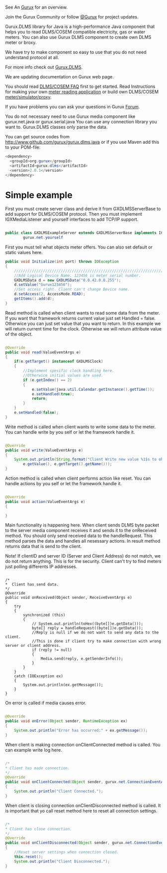 See An [Gurux](http://www.gurux.org/ "Gurux") for an overview.

Join the Gurux Community or follow [@Gurux](http://twitter.com/guruxorg "@Gurux") for project updates.

Gurux.DLMS library for Java is a high-performance Java component that helps you to read DLMS/COSEM compatible electricity, gas or water meters. You can also use Gurux DLMS component to create own DLMS meter or broxy.

We have try to make component so easy to use that you do not need understand protocol at all.

For more info check out [Gurux.DLMS](http://www.gurux.fi/index.php?q=Gurux.DLMS "Gurux.DLMS").

We are updating documentation on Gurux web page. 

You should read [DLMS/COSEM FAQ](http://www.gurux.org/index.php?q=DLMSCOSEMFAQ) first to get started. Read Instructions for making your own [meter reading application](http://www.gurux.org/index.php?q=DLMSIntro) or build own 
DLMS/COSEM [meter/simulator/proxy](http://www.gurux.org/index.php?q=OwnDLMSMeter).

If you have problems you can ask your questions in Gurux [Forum](http://www.gurux.org/forum).

You do not necessary need to use Gurux media component like gurux.net.java or gurux.serial.java 
You can use any connection library you want to.
Gurux.DLMS classes only parse the data.

You can get source codes from http://www.github.com/gurux/gurux.dlms.java or if you use Maven add this to your POM-file:
```java
<dependency>
  <groupId>org.gurux</groupId>
  <artifactId>gurux.dlms</artifactId>
  <version>2.0.1</version>
</dependency>
```

Simple example
=========================== 
First you must create server class and derive it from GXDLMSServerBase to add support for DLMS/COSEM protocol.
Then you must implement IGXMediaListener and yourself interfaces to add TCP/IP support.


```Java

public class GXDLMSExampleServer extends GXDLMSServerBase implements IGXMediaListener,
        gurux.net.yourself

```

First you must tell what objects meter offers.
You can also set default or static values here.

```Java
public void Initialize(int port) throws IOException
{
    ///////////////////////////////////////////////////////////////////////
    //Add Logical Device Name. 123456 is meter serial number.
    GXDLMSData d = new GXDLMSData("0.0.42.0.0.255");
    d.setValue("Gurux123456");
    //Set access right. Client can't change Device name.
    d.setAccess(2, AccessMode.READ);
    getItems().add(d);
}

```

Read method is called when client wants to read some data from the meter.
If you want that framework returns current value just set Handled = false. 
Otherwice you can just set value that you want to return. 
In this example we will return current time for the clock.
Otherwise we will return attribute value of the object.

```Java

@Override
public void read(ValueEventArgs e)
{
    if(e.getTarget() instanceof GXDLMSClock)
    {
        //Implement spesific clock handling here.    
        //Otherwice initial values are used.      
        if (e.getIndex() == 2)
        {
            e.setValue(java.util.Calendar.getInstance().getTime());                
            e.setHandled(true);
            return;
        }
    }
    e.setHandled(false);
}

```

Write method is called when client wants to write some data to the meter.
You can handle write by you self or let the framework handle it.

```Java

@Override
public void write(ValueEventArgs e)
{
    System.out.println(String.format("Client Write new value %1$s to object: %2$s.", 
        e.getValue(), e.getTarget().getName()));
}

```

Action method is called when client performs action like reset.
You can handle actions by you self or let the framework handle it.

```Java

@Override
public void action(ValueEventArgs e)
{
        
}

```

Main functionality is happening here. When client sends DLMS byte packet to the server
media component receives it and sends it to the onReceived method.
You should only send received data to the handleRequest. This method parses the data and 
handles all nesessary actions. In result method returns data that is send to the client.

Note! If clientID and server ID (Server and Client Address) do not match, we do not return anything.
This is for the security. Client can't try to find meters just polling differents IP addresses.

```

/*
*  Client has send data.
*/
@Override
public void onReceived(Object sender, ReceiveEventArgs e) 
{
    try
    {
        synchronized (this)
        {
            // System.out.println(toHex((byte[])e.getData()));
            byte[] reply = handleRequest((byte[])e.getData());
            //Reply is null if we do not want to send any data to the client.
            //This is done if client try to make connection with wrong server or client address.
            if (reply != null)
            {
                Media.send(reply, e.getSenderInfo());
            }
        }
    }
    catch (IOException ex)
    {
        System.out.println(ex.getMessage());
    }    
}

```

On error is called if media causes error.

```Java

@Override
public void onError(Object sender, RuntimeException ex) 
{
    System.out.println("Error has occurred:" + ex.getMessage());
}

```

When client is making connection onClientConnected method is called. 
You can example write log here.

```Java

/*
* Client has made connection.
*/
@Override
public void onClientConnected(Object sender, gurux.net.ConnectionEventArgs e) 
{
    System.out.println("Client Connected.");
}

```

When client is closing connection onClientDisconnected method is called. 
It is important that yo call reset method here to reset all connection settings.


```Java

/*
* Client has close connection.
*/
@Override
public void onClientDisconnected(Object sender, gurux.net.ConnectionEventArgs e) 
{
    //Reset server settings when connection closed.
    this.reset();
    System.out.println("Client Disconnected.");
}
```